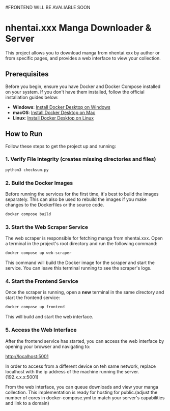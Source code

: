 #FRONTEND WILL BE AVALIABLE SOON


# nhentai.xxx Manga Downloader & Server

This project allows you to download manga from nhentai.xxx by author or from specific pages, and provides a web interface to view your collection.

## Prerequisites

Before you begin, ensure you have Docker and Docker Compose installed on your system. If you don't have them installed, follow the official installation guides below:

*   **Windows**: [Install Docker Desktop on Windows](https://docs.docker.com/desktop/setup/install/windows-install/)
*   **macOS**: [Install Docker Desktop on Mac](https://docs.docker.com/desktop/setup/install/mac-install/)
*   **Linux**: [Install Docker Desktop on Linux](https://docs.docker.com/desktop/setup/install/linux/) 

## How to Run

Follow these steps to get the project up and running:

### 1. Verify File Integrity (creates missing directories and files)

```bash
python3 checksum.py
```

### 2. Build the Docker Images

Before running the services for the first time, it's best to build the images separately. This can also be used to rebuild the images if you make changes to the Dockerfiles or the source code.

```bash
docker compose build
```

### 3. Start the Web Scraper Service

The web scraper is responsible for fetching manga from nhentai.xxx. Open a terminal in the project's root directory and run the following command:

```bash
docker compose up web-scraper
```

This command will build the Docker image for the scraper and start the service. You can leave this terminal running to see the scraper's logs.

### 4. Start the Frontend Service

Once the scraper is running, open a **new** terminal in the same directory and start the frontend service:

```bash
docker compose up frontend
```

This will build and start the web interface.

### 5. Access the Web Interface

After the frontend service has started, you can access the web interface by opening your browser and navigating to:

[http://localhost:5001](http://localhost:5001)

In order to access from a different device on teh same network, replace localhost with the ip address of the machine running the server.(192.x.x.x:5001)

From the web interface, you can queue downloads and view your manga collection.
This implementation is ready for hosting for public.(adjust the number of cores in docker-compose.yml to match your server's capabilities and link to a domain)